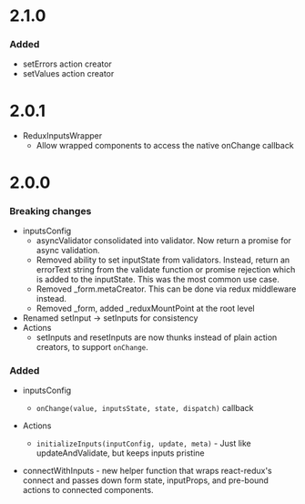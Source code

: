 # 2.1.0
### Added
- setErrors action creator
- setValues action creator

# 2.0.1
- ReduxInputsWrapper
    - Allow wrapped components to access the native onChange callback

# 2.0.0
### Breaking changes
- inputsConfig
    - asyncValidator consolidated into validator. Now return a promise for async validation.
    - Removed ability to set inputState from validators. Instead, return an errorText string from the validate
        function or promise rejection which is added to the inputState. This was the most common use case.
    - Removed _form.metaCreator. This can be done via redux middleware instead.
    - Removed _form, added _reduxMountPoint at the root level
- Renamed setInput -> setInputs for consistency
- Actions
    - setInputs and resetInputs are now thunks instead of plain action creators, to support `onChange`.


### Added
- inputsConfig
    - `onChange(value, inputsState, state, dispatch)` callback

- Actions
    - `initializeInputs(inputConfig, update, meta)` - Just like updateAndValidate, but keeps inputs pristine

- connectWithInputs - new helper function that wraps react-redux's connect and passes down form state, inputProps,
    and pre-bound actions to connected components.

